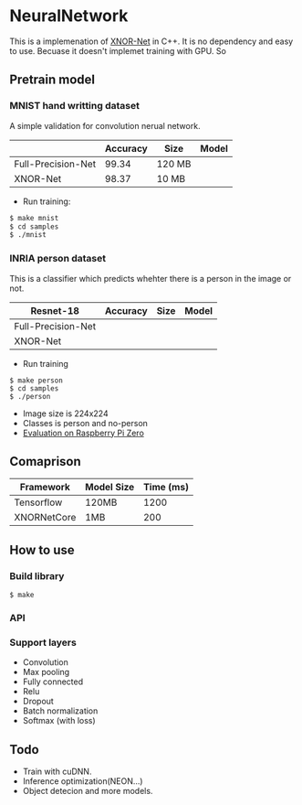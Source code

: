 # NeuralNetwork
This is a implemenation of [XNOR-Net](https://arxiv.org/abs/1603.05279) in C++. It is no dependency and easy to use.
Becuase it doesn't implemet training with GPU. So

## Pretrain model
### MNIST hand writting dataset
A simple validation for convolution nerual network.

|                    | Accuracy | Size   | Model    |
|--------------------|----------|--------|----------|
| Full-Precision-Net | 99.34    | 120 MB |          |
| XNOR-Net           | 98.37    | 10 MB  |  |

- Run training:
```bash
$ make mnist
$ cd samples
$ ./mnist
```




### INRIA person dataset
This is a classifier which predicts whehter there is a person in the image or not.

| Resnet-18          | Accuracy | Size   | Model    |
|--------------------|----------|--------|----------|
| Full-Precision-Net |          |        |          |
| XNOR-Net           |          |        |          |

- Run training
```
$ make person
$ cd samples
$ ./person
```
- Image size is 224x224
- Classes is person and no-person
- [Evaluation on Raspberry Pi Zero](#)

## Comaprison
Framework     | Model Size   | Time (ms)
--------------|--------------| --------
Tensorflow    | 120MB        |  1200    
XNORNetCore   | 1MB          |   200

## How to use

### Build library
```
$ make
```


### API


### Support layers
* Convolution
* Max pooling
* Fully connected
* Relu
* Dropout
* Batch normalization
* Softmax (with loss)


## Todo
- Train with cuDNN.
- Inference optimization(NEON...)
- Object detecion and more models.
